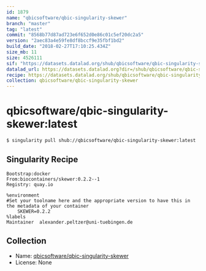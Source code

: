 ```yaml
---
id: 1879
name: "qbicsoftware/qbic-singularity-skewer"
branch: "master"
tag: "latest"
commit: "8568b77d87ad723e6f652d0e86c01c5ef20dc2a5"
version: "2aec83a4e59fe8df8bccf9e35fbf1bd2"
build_date: "2018-02-27T17:10:25.434Z"
size_mb: 11
size: 4526111
sif: "https://datasets.datalad.org/shub/qbicsoftware/qbic-singularity-skewer/latest/2018-02-27-8568b77d-2aec83a4/2aec83a4e59fe8df8bccf9e35fbf1bd2.simg"
datalad_url: https://datasets.datalad.org?dir=/shub/qbicsoftware/qbic-singularity-skewer/latest/2018-02-27-8568b77d-2aec83a4/
recipe: https://datasets.datalad.org/shub/qbicsoftware/qbic-singularity-skewer/latest/2018-02-27-8568b77d-2aec83a4/Singularity
collection: qbicsoftware/qbic-singularity-skewer
---
```


# qbicsoftware/qbic-singularity-skewer:latest

```bash
$ singularity pull shub://qbicsoftware/qbic-singularity-skewer:latest
```

## Singularity Recipe

```singularity
Bootstrap:docker
From:biocontainers/skewer:0.2.2--1
Registry: quay.io

%environment
#Set your toolname here and the appropriate version to have this in the metadata of your container
    SKEWER=0.2.2
%labels
Maintainer	alexander.peltzer@uni-tuebingen.de
```

## Collection

 - Name: [qbicsoftware/qbic-singularity-skewer](https://github.com/qbicsoftware/qbic-singularity-skewer)
 - License: None

